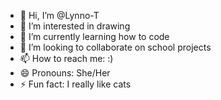 - 👋 Hi, I’m @Lynno-T
- 👀 I’m interested in drawing 
- 🌱 I’m currently learning how to code
- 💞️ I’m looking to collaborate on school projects
- 📫 How to reach me: :)
- 😄 Pronouns: She/Her
- ⚡ Fun fact: I really like cats

<!---
Lynno-T/Lynno-T is a ✨ special ✨ repository because its `README.md` (this file) appears on your GitHub profile.
You can click the Preview link to take a look at your changes.
--->
